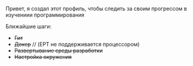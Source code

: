 Привет, я создал этот профиль, чтобы следить за своим прогрессом в изучениии программирования

Ближайшие шаги:

* ~~Гит~~
* ~~Докер~~ // (EPT не поддерживается процессором)
* ~~Развертывание среды разработки~~
* ~~Настройка окружения~~
